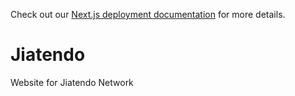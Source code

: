 Check out our [Next.js deployment documentation](https://nextjs.org/docs/app/building-your-application/deploying) for more details.

# Jiatendo

Website for Jiatendo Network
